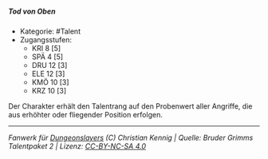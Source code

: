 <!---
Dies ist ein Fanwerk für DUNGEONSLAYERS (C) von Christian Kennig

Quellen:      [Bruder Grimms Talentpaket 2](https://www.f-space.de/ds4/downloads.html)
              [Talentbeschreibungen](https://www.f-space.de/ds4/tools-talentcards.html)
License:      [CC-BY-NC-SA 4.0](https://creativecommons.org/licenses/by-nc-sa/4.0/deed.de)
Richtlinien:  [Fanwerkrichtlinien](https://www.dungeonslayers.net/fanwerk-richtlinien/)
Autor:        Zauberlehrling
-->

##### Tod von Oben

- Kategorie: #Talent
- Zugangsstufen:
  - KRI 8 [5]
  - SPÄ 4 [5]
  - DRU 12 [3]
  - ELE 12 [3]
  - KMÖ 10 [3]
  - KRZ 10 [3]

Der Charakter erhält den Talentrang auf den Probenwert aller Angriffe, die aus erhöhter oder fliegender Position erfolgen.

---

_Fanwerk für [Dungeonslayers](https://www.dungeonslayers.net/) (C) Christian Kennig | Quelle: Bruder Grimms Talentpaket 2 | Lizenz: [CC-BY-NC-SA 4.0](https://creativecommons.org/licenses/by-nc-sa/4.0/deed.de)_
